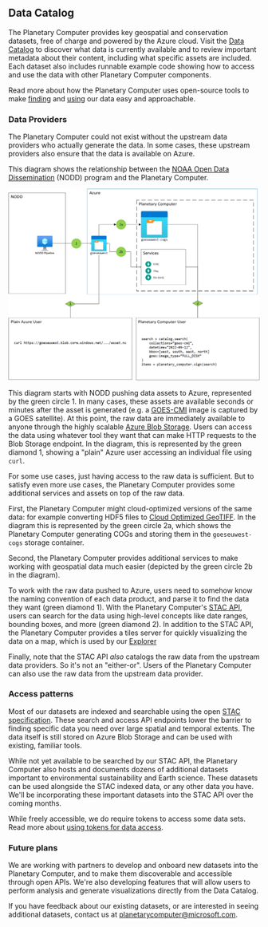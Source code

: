 ## Data Catalog

The Planetary Computer provides key geospatial and conservation datasets,
free of charge and powered by the Azure cloud. Visit the [Data
Catalog](https://planetarycomputer.microsoft.com/catalog) to discover what
data is currently available and to review important metadata about their
content, including what specific assets are included. Each dataset also
includes runnable example code showing how to access and use the data with
other Planetary Computer components.

Read more about how the Planetary Computer uses open-source tools to make
[finding](../quickstarts/reading-stac.ipynb) and [using](./computing.md) our
data easy and approachable.

### Data Providers

The Planetary Computer could not exist without the upstream data providers who
actually generate the data. In some cases, these upstream providers also ensure
that the data is available on Azure.

This diagram shows the relationship between the
[NOAA Open Data Dissemination](https://www.noaa.gov/information-technology/open-data-dissemination)
(NODD) program and the Planetary Computer.

![NODD Diagram](./images/nodd-diagram.png)

This diagram starts with NODD pushing data assets to Azure, represented by the
green circle 1. In many cases, these assets are available seconds or minutes
after the asset is generated (e.g. a
[GOES-CMI](https://planetarycomputer.microsoft.com/dataset/goes-cmi) image is
captured by a GOES satellite). At this point, the raw data are immediately
available to anyone through the highly scalable [Azure Blob
Storage](https://learn.microsoft.com/en-us/azure/storage/blobs/storage-blobs-overview).
Users can access the data using whatever tool they want that can make HTTP
requests to the Blob Storage endpoint. In the diagram, this is represented by
the green diamond 1, showing a "plain" Azure user accessing an individual file
using `curl`.

For some use cases, just having access to the raw data is sufficient. But to satisfy even more use
cases, the Planetary Computer provides some additional services and assets on top of the raw data.

First, the Planetary Computer might cloud-optimized versions of the same data:
for example converting HDF5 files to [Cloud Optimized GeoTIFF](https://www.cogeo.org/).
In the diagram this is represented by the green circle 2a, which shows the Planetary Computer
generating COGs and storing them in the `goeseuwest-cogs` storage container.

Second, the Planetary Computer provides additional services to make working
with geospatial data much easier (depicted by the green circle 2b in the diagram).

To work with the raw data pushed to Azure, users need to somehow know the naming
convention of each data product, and parse it to find the data they want (green
diamond 1). With the Planetary Computer's [STAC API](../quickstarts/reading-stac.ipynb), users can search for the data using
high-level concepts like date ranges, bounding boxes, and more (green diamond
2). In addition to the STAC API, the Planetary Computer provides a tiles server
for quickly visualizing the data on a map, which is used by our
[Explorer](../overview/explorer.md)

Finally, note that the STAC API *also* catalogs the raw data from the upstream
data providers. So it's not an "either-or". Users of the Planetary Computer can
also use the raw data from the upstream data provider.

### Access patterns

Most of our datasets are 
indexed and searchable using the open [STAC specification](https://stacspec.org/).
These search and access API endpoints lower the barrier to finding specific
data you need over large spatial and temporal extents. The data itself is
still stored on Azure Blob Storage and can be used with existing, familiar
tools.

While not yet available to be searched by our STAC API, the Planetary
Computer also hosts and documents dozens of additional datasets important to
environmental sustainability and Earth science. These datasets can be used
alongside the STAC indexed data, or any other data you have. We'll be
incorporating these important datasets into the STAC API over the coming
months.

While freely accessible, we do require tokens to access some data sets. Read
more about [using tokens for data access](sas.md).

### Future plans

We are working with partners to develop and
onboard new datasets into the Planetary Computer, and to make them discoverable
and accessible through open APIs. We're also developing features that will
allow users to perform analysis and generate visualizations directly from the
Data Catalog.

If you have feedback about our existing datasets, or are interested in seeing
additional datasets, contact us at <a href="mailto:planetarycomputer@microsoft.com">planetarycomputer@microsoft.com</a>.
